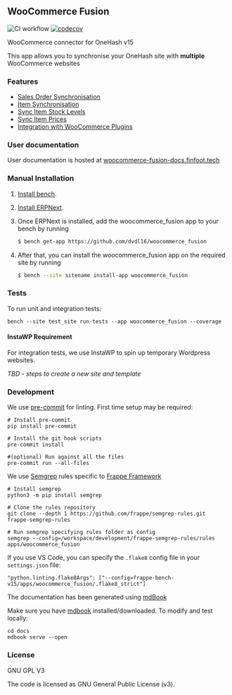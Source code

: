## WooCommerce Fusion

![CI workflow](https://github.com/dvdl16/woocommerce_fusion/actions/workflows/ci.yml/badge.svg?branch=version-15)
[![codecov](https://codecov.io/gh/dvdl16/woocommerce_fusion/graph/badge.svg?token=A5OR5QIOUX)](https://codecov.io/gh/dvdl16/woocommerce_fusion)

WooCommerce connector for OneHash v15

This app allows you to synchronise your OneHash site with **multiple** WooCommerce websites

### Features

- [Sales Order Synchronisation](https://woocommerce-fusion-docs.finfoot.tech/features/sales-order)
- [Item Synchronisation](https://woocommerce-fusion-docs.finfoot.tech/features/items)
- [Sync Item Stock Levels](https://woocommerce-fusion-docs.finfoot.tech/features/item-stock-levels)
- [Sync Item Prices](https://woocommerce-fusion-docs.finfoot.tech/features/item-prices)
- [Integration with WooCommerce Plugins](https://woocommerce-fusion-docs.finfoot.tech/features/woocommerce-plugins)

### User documentation

User documentation is hosted at [woocommerce-fusion-docs.finfoot.tech](https://woocommerce-fusion-docs.finfoot.tech)

### Manual Installation

1. [Install bench](https://github.com/frappe/bench).
2. [Install ERPNext](https://github.com/frappe/erpnext#installation).
3. Once ERPNext is installed, add the woocommerce_fusion app to your bench by running

	```sh
	$ bench get-app https://github.com/dvdl16/woocommerce_fusion
	```
4. After that, you can install the woocommerce_fusion app on the required site by running
	```sh
	$ bench --site sitename install-app woocommerce_fusion
	```


### Tests

To run unit and integration tests:

```shell
bench --site test_site run-tests --app woocommerce_fusion --coverage
```

#### InstaWP Requirement
For integration tests, we use InstaWP to spin up temporary Wordpress websites.

*TBD - steps to create a new site and template*

### Development

We use [pre-commit](https://pre-commit.com/) for linting. First time setup may be required:
```shell
# Install pre-commit
pip install pre-commit

# Install the git hook scripts
pre-commit install

#(optional) Run against all the files
pre-commit run --all-files
```

We use [Semgrep](https://semgrep.dev/docs/getting-started/) rules specific to [Frappe Framework](https://github.com/frappe/frappe)
```shell
# Install semgrep
python3 -m pip install semgrep

# Clone the rules repository
git clone --depth 1 https://github.com/frappe/semgrep-rules.git frappe-semgrep-rules

# Run semgrep specifying rules folder as config 
semgrep --config=/workspace/development/frappe-semgrep-rules/rules apps/woocommerce_fusion
```

If you use VS Code, you can specify the `.flake8` config file in your `settings.json` file:
```shell
"python.linting.flake8Args": ["--config=frappe-bench-v15/apps/woocommerce_fusion/.flake8_strict"]
```


The documentation has been generated using [mdBook](https://rust-lang.github.io/mdBook/guide/creating.html)

Make sure you have [mdbook](https://rust-lang.github.io/mdBook/guide/installation.html) installed/downloaded. To modify and test locally:
```shell
cd docs
mdbook serve --open
```

### License

GNU GPL V3

The code is licensed as GNU General Public License (v3).
